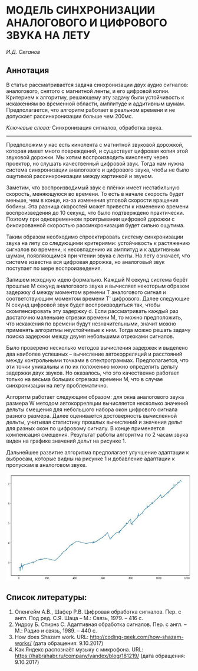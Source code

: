 # МОДЕЛЬ СИНХРОНИЗАЦИИ АНАЛОГОВОГО И ЦИФРОВОГО ЗВУКА НА ЛЕТУ

_И.Д. Сиганов_

## Аннотация

В статье рассматривается задача синхронизации двух аудио сигналов: аналогового, снятого с магнитной ленты, и его цифровой копии. Критерием к алгоритму, решающему эту задачу были устойчивость к искажениям во временной области, амплитуде и аддитивным шумам. Предполагается, что алгоритм работает в реальном времени и не допускает рассинхронизации больше чем 200мс.

*Ключевые слова:* Синхронизация сигналов, обработка звука.

---

Предположим у нас есть кинолента с магнитной звуковой дорожкой, которая имеет много повреждений, и существует цифровая копия этой звуковой дорожки. Мы хотим воспроизводить киноленту через проектор, но слушать качественный цифровой звук. Тогда нам нужна система синхронизации аналогового и цифрового звука, чтобы не было ощутимой рассинхронизации между картинкой и звуком.

Заметим, что воспроизводимый звук с плёнки имеет нестабильную скорость, меняющуюся во времени. То есть в начале скорость будет меньше, чем в конце, из-за изменения угловой скорости вращения бобины. Эта разница скоростей может привести к изменению времени воспроизведения до 10 секунд, что было подтверждено практически. Поэтому при одновременном проигрывании цифровой дорожки с фиксированной скоростью рассинхронизация будет сильно ощутима.

Таким образом необходимо спроектировать систему синхронизации звука на лету со следующими критериями: устойчивость к растяжению сигналов во времени, к несовпадению их амплитуд и к аддитивным шумам, появляющимся при чтении звука с  ленты. На лету означает, что системе известна вся цифровая дорожка, но аналоговый звук поступает по мере воспроизведения.

Запишем исходную идею формально. Каждый N секунд система берёт прошлые M секунд аналогового звука и вычисляет некоторым образом задержку d между моментом времени T аналогового сигнал и соответствующим моментом времени T' цифрового. Далее следующие N секунд цифровой звук будет воспроизводиться так, чтобы скомпенсировать эту задержку d. Если рассматривать каждый раз достаточно маленькие отрезки времени M, то можно предположить, что искажения по времени будут незначительными, значит можно применять алгоритмы неустойчивые к ним. Тогда можно решать задачу поиска задержки между двумя небольшими отрезками сигналов.

Было проверено несколько методов вычисления задержек и выделено два наиболее успешных – вычисление автокорреляций и расстояний между контрольными точками в спектрограммах. Предполагается, что эти точки уникальны и по их положению можно определить дельту задержки двух звуков. Но оказалось, что это качественно работает только на весьма больших отрезках времени M, что в случае синхронизации на лету проблематично.

Алгоритм работает следующим образом: для окна аналогового звука размера W методом автокорреляции вычисляется несколько значений дельты смещения для небольшого набора окон цифрового сигнала разного размера. Далее оценивается достоверность вычисленной дельты, учитывая статистику прошлых вычислений и значения дельт для разных окон по цифровому сигналу. В конце применяется компенсация смещения. Результат работы алгоритма по 2 часам звука виден на графике значений дельт на рисунке 1.

Дальнейшее развитие алгоритма предполагает улучшение адаптации к выбросам, которые видны на рисунке 1 и добавление адаптации к пропускам в аналоговом звуке.

![Рисукнок 1](/assets/synchronisation_process.jpg)

## Список литературы:

1. Опенгейм А.В., Шафер Р.В. Цифровая обработка сигналов. Пер. с англ. Под ред. С.Я. Шаца – М.: Связь, 1979. – 416 с.
2. Уидроу Б. Стирнз С. Адаптивная обработка сигналов. Пер. с англ. – М.: Радио и связь, 1989. – 440 с.
3. How does Shazam work. URL: http://coding-geek.com/how-shazam-works/ (дата обращения: 9.10.2017)
5. Как Яндекс распознаёт музыку с микрофона. URL: https://habrahabr.ru/company/yandex/blog/181219/ (дата обращения: 9.10.2017)